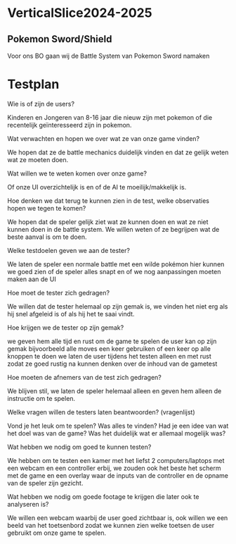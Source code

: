 # VerticalSlice2024-2025


## Pokemon Sword/Shield


Voor ons BO gaan wij de Battle System van Pokemon Sword namaken


# Testplan


Wie is of zijn de users?


Kinderen en Jongeren van 8-16 jaar die nieuw zijn met pokemon of die recentelijk geïnteresseerd zijn in pokemon.

Wat verwachten en hopen we over wat ze van onze game vinden?


We hopen dat ze de battle mechanics duidelijk vinden en dat ze gelijk weten wat ze moeten doen.

Wat willen we te weten komen over onze game?


Of onze UI overzichtelijk is en of de AI te moeilijk/makkelijk is.

Hoe denken we dat terug te kunnen zien in de test, welke observaties hopen we tegen te komen?


We hopen dat de speler gelijk ziet wat ze kunnen doen en wat ze niet kunnen doen in de battle system. We willen weten of ze begrijpen wat de beste aanval is om te doen.

Welke testdoelen geven we aan de tester?


We laten de speler een normale battle met een wilde pokémon hier kunnen we goed zien of de speler alles snapt en of we nog aanpassingen moeten maken aan de UI 

Hoe moet de tester zich gedragen?


We willen dat de tester helemaal op zijn gemak is, we vinden het niet erg als hij snel afgeleid is of als hij het te saai vindt.

Hoe krijgen we de tester op zijn gemak?


we geven hem alle tijd en rust om de game te spelen de user kan op zijn gemak bijvoorbeeld alle moves een keer gebruiken of een keer op alle knoppen te doen we laten de user tijdens het testen alleen en met rust zodat ze goed rustig na kunnen denken over de inhoud van de gametest

Hoe moeten de afnemers van de test zich gedragen?


We blijven stil, we laten de speler helemaal alleen en geven hem alleen de instructie om te spelen.

Welke vragen willen de testers laten beantwoorden? (vragenlijst)


Vond je het leuk om te spelen? Was alles te vinden? Had je een idee van wat het doel was van de game? Was het duidelijk wat er allemaal mogelijk was?

Wat hebben we nodig om goed te kunnen testen?


We hebben om te testen een kamer met het liefst 2 computers/laptops met een webcam en een controller erbij, we zouden ook het beste het scherm met de game en een overlay waar de inputs van de controller en de opname van de speler zijn gezicht.

Wat hebben we nodig om goede footage te krijgen die later ook te analyseren is?


We willen een webcam waarbij de user goed zichtbaar is, ook willen we een beeld van het toetsenbord zodat we kunnen zien welke toetsen de user gebruikt om onze game te spelen.



